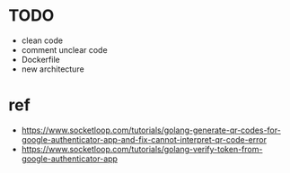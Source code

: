 # TODO
- clean code
- comment unclear code 
- Dockerfile
- new architecture

# ref
- https://www.socketloop.com/tutorials/golang-generate-qr-codes-for-google-authenticator-app-and-fix-cannot-interpret-qr-code-error
- https://www.socketloop.com/tutorials/golang-verify-token-from-google-authenticator-app
